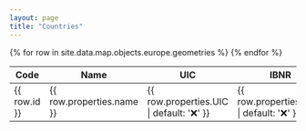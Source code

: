 ```yaml
---
layout: page
title: "Countries"
---
```


<script src="https://embed.github.com/view/geojson/lemnis/railway-to-wikidata/master/docs/_data/map.json"></script>

<table>
  <thead>
    <tr>
      <th>Code</th>
      <th>Name</th>
      <th>UIC</th>
      <th>IBNR</th>
      <th>Coverage</th>
      <th>Description</th>
      <th>Urls</th>
    </tr>
  </thead>
  <tbody>
    {% for row in site.data.map.objects.europe.geometries %}
      <tr style="
        background-color: {{ row.properties.fill }};
        background-image: linear-gradient(rgba(255, 255, 255, .7), rgba(255, 255, 255, .7))
      ">
        <td>{{ row.id }}</td>
        <td>{{ row.properties.name }}</td>
        <td>{{ row.properties.UIC | default: '❌' }}</td>
        <td>{{ row.properties.IBNR | default: '❌' }}</td>
        <td>{{ row.properties.coverage | default: 'None' }}</td>
        <td>{{ row.properties.description }}</td>
        <td><a href="{{ row.properties.url }}">{{ row.properties.url }}</a></td>
      </tr>
    {% endfor %}
  </tbody>
</table>

<link rel="stylesheet" href="https://unpkg.com/leaflet@1.7.1/dist/leaflet.css" integrity="sha512-xodZBNTC5n17Xt2atTPuE1HxjVMSvLVW9ocqUKLsCC5CXdbqCmblAshOMAS6/keqq/sMZMZ19scR4PsZChSR7A==" crossorigin=""/>
<link rel="stylesheet" type="text/css" href="https://unpkg.com/leaflet.markercluster@1.1.0/dist/MarkerCluster.css" />
<link rel="stylesheet" type="text/css" href="https://unpkg.com/leaflet.markercluster@1.1.0/dist/MarkerCluster.Default.css" />
<script src="https://unpkg.com/leaflet@1.7.1/dist/leaflet.js" integrity="sha512-XQoYMqMTK8LvdxXYG3nZ448hOEQiglfqkJs1NOQV44cWnUrBc8PkAOcXy20w0vlaXaVUearIOBhiXZ5V3ynxwA==" crossorigin=""></script>
<script type='text/javascript' src='https://unpkg.com/leaflet.markercluster@1.1.0/dist/leaflet.markercluster.js'></script>

<div id='map' style="width: 100%; height: 500px"></div>

<script>
	const map = L.map('map');

	L.tileLayer( 'http://{s}.tile.openstreetmap.org/{z}/{x}/{y}.png', {
    attribution: '&copy; <a href="https://www.openstreetmap.org/copyright">OpenStreetMap</a>',
    subdomains: ['a','b','c']
  }).addTo( map );

	function onEachFeature(feature, layer) {
		const popupContent = `
      ${feature.properties.labels?.[0]?.value} <br />
      <b>UIC</b> ${feature.properties.P722?.[0]?.value} <br />
      <b>IBNR</b> ${feature.properties.P954?.[0]?.value} <br />
      <b>Station code</b> ${feature.properties.P296?.[0]?.value}
      <b>Atoc</b> ${feature.properties.P4755?.[0]?.value}
    `

		layer.bindPopup(popupContent);
	}

  var markers = L.markerClusterGroup();

  markers.addLayer(L.geoJson({{ site.data.AT | jsonify }}, { onEachFeature }));
  markers.addLayer(L.geoJson({{ site.data.BE | jsonify }}, { onEachFeature }));
  markers.addLayer(L.geoJson({{ site.data.BG | jsonify }}, { onEachFeature }));
  markers.addLayer(L.geoJson({{ site.data.CZ | jsonify }}, { onEachFeature }));
  markers.addLayer(L.geoJson({{ site.data.DE | jsonify }}, { onEachFeature }));
  markers.addLayer(L.geoJson({{ site.data.DK | jsonify }}, { onEachFeature }));
  markers.addLayer(L.geoJson({{ site.data.EE | jsonify }}, { onEachFeature }));
  markers.addLayer(L.geoJson({{ site.data.ES | jsonify }}, { onEachFeature }));
  markers.addLayer(L.geoJson({{ site.data.FI | jsonify }}, { onEachFeature }));
  markers.addLayer(L.geoJson({{ site.data.FR | jsonify }}, { onEachFeature }));
  markers.addLayer(L.geoJson({{ site.data.GR | jsonify }}, { onEachFeature }));
  markers.addLayer(L.geoJson({{ site.data.HR | jsonify }}, { onEachFeature }));
  markers.addLayer(L.geoJson({{ site.data.IE | jsonify }}, { onEachFeature }));
  markers.addLayer(L.geoJson({{ site.data.IT | jsonify }}, { onEachFeature }));
  markers.addLayer(L.geoJson({{ site.data.LT | jsonify }}, { onEachFeature }));
  markers.addLayer(L.geoJson({{ site.data.LU | jsonify }}, { onEachFeature }));
  markers.addLayer(L.geoJson({{ site.data.LV | jsonify }}, { onEachFeature }));
  markers.addLayer(L.geoJson({{ site.data.NL | jsonify }}, { onEachFeature }));
  markers.addLayer(L.geoJson({{ site.data.NO | jsonify }}, { onEachFeature }));
  markers.addLayer(L.geoJson({{ site.data.PL | jsonify }}, { onEachFeature }));
  markers.addLayer(L.geoJson({{ site.data.PT | jsonify }}, { onEachFeature }));
  markers.addLayer(L.geoJson({{ site.data.RO | jsonify }}, { onEachFeature }));
  markers.addLayer(L.geoJson({{ site.data.SE | jsonify }}, { onEachFeature }));
  markers.addLayer(L.geoJson({{ site.data.SI | jsonify }}, { onEachFeature }));
  markers.addLayer(L.geoJson({{ site.data.SK | jsonify }}, { onEachFeature }));
  markers.addLayer(L.geoJson({{ site.data.UK | jsonify }}, { onEachFeature }));

  map.addLayer(markers);
  map.fitBounds(markers.getBounds());
</script>
